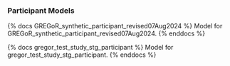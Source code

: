 ### Participant Models

{% docs GREGoR_synthetic_participant_revised07Aug2024 %}
Model for GREGoR_synthetic_participant_revised07Aug2024.
{% enddocs %}

{% docs gregor_test_study_stg_participant %}
Model for gregor_test_study_stg_participant.
{% enddocs %}
